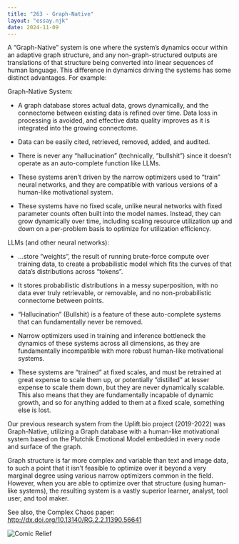 ```yaml
---
title: "263 - Graph-Native"
layout: "essay.njk"
date: 2024-11-09
---
```


A “Graph-Native” system is one where the system’s dynamics occur within an adaptive graph structure, and any non-graph-structured outputs are translations of that structure being converted into linear sequences of human language. This difference in dynamics driving the systems has some distinct advantages. For example:

Graph-Native System: 

- A graph database stores actual data, grows dynamically, and the connectome between existing data is refined over time. Data loss in processing is avoided, and effective data quality improves as it is integrated into the growing connectome.

- Data can be easily cited, retrieved, removed, added, and audited.

- There is never any “hallucination” (technically, “bullshit”) since it doesn’t operate as an auto-complete function like LLMs.

- These systems aren’t driven by the narrow optimizers used to “train” neural networks, and they are compatible with various versions of a human-like motivational system.

- These systems have no fixed scale, unlike neural networks with fixed parameter counts often built into the model names. Instead, they can grow dynamically over time, including scaling resource utilization up and down on a per-problem basis to optimize for utilization efficiency.

LLMs (and other neural networks):

- …store “weights”, the result of running brute-force compute over training data, to create a probabilistic model which fits the curves of that data’s distributions across “tokens”.

- It stores probabilistic distributions in a messy superposition, with no data ever truly retrievable, or removable, and no non-probabilistic connectome between points.

- “Hallucination” (Bullshit) is a feature of these auto-complete systems that can fundamentally never be removed.

- Narrow optimizers used in training and inference bottleneck the dynamics of these systems across all dimensions, as they are fundamentally incompatible with more robust human-like motivational systems.

- These systems are “trained” at fixed scales, and must be retrained at great expense to scale them up, or potentially “distilled” at lesser expense to scale them down, but they are never dynamically scalable. This also means that they are fundamentally incapable of dynamic growth, and so for anything added to them at a fixed scale, something else is lost.

Our previous research system from the Uplift.bio project (2019-2022) was Graph-Native, utilizing a Graph database with a human-like motivational system based on the Plutchik Emotional Model embedded in every node and surface of the graph. 

Graph structure is far more complex and variable than text and image data, to such a point that it isn’t feasible to optimize over it beyond a very marginal degree using various narrow optimizers common in the field. However, when you are able to optimize over that structure (using human-like systems), the resulting system is a vastly superior learner, analyst, tool user, and tool maker.

See also, the Complex Chaos paper: http://dx.doi.org/10.13140/RG.2.2.11390.56641

![Comic Relief](https://media.licdn.com/dms/image/v2/D5622AQHNRgWVqS9W3A/feedshare-shrink_800/feedshare-shrink_800/0/1729918612669?e=1736985600&v=beta&t=Ohw3sJHOehGXihJxI4WFKWmNV7zfOk9nDi1qDY7m-Uk)